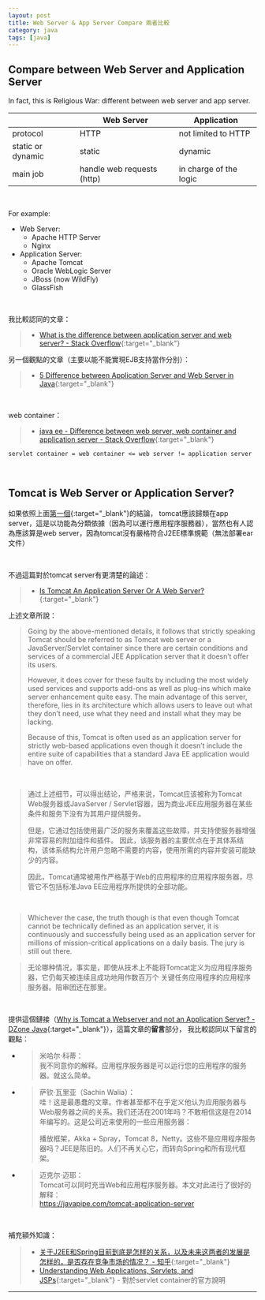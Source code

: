 ```yaml
---
layout: post
title: Web Server & App Server Compare 兩者比較
category: java
tags: [java]
---
```


## Compare between Web Server and Application Server

In fact, this is Religious War: different between web server and app server.

<table>
    <thead>
        <tr>
            <th></th>
            <th>Web Server</th>
            <th>Application</th>
        </tr>
    </thead>
    <tbody>
        <tr>
            <td>protocol</td>
            <td>HTTP</td>
            <td>not limited to HTTP</td>
        </tr>
        <tr>
            <td>static or dynamic</td>
            <td>static</td>
            <td>dynamic</td>
        </tr>
        <tr>
            <td>main job</td>
            <td>handle web requests (http)</td>
            <td>in charge of the logic</td>
        </tr>
    </tbody>
</table>

<br>

For example:
- Web Server:
   - Apache HTTP Server
   - Nginx
- Application Server:
   - Apache Tomcat
   - Oracle WebLogic Server
   - JBoss (now WildFly)
   - GlassFish

<br>

我比較認同的文章：
> - [What is the difference between application server and web server? - Stack Overflow](https://stackoverflow.com/questions/936197/what-is-the-difference-between-application-server-and-web-server){:target="_blank"}

另一個觀點的文章（主要以能不能實現EJB支持當作分別）：
> - [5 Difference between Application Server and Web Server in Java](https://javarevisited.blogspot.com/2012/05/5-difference-between-application-server.html){:target="_blank"}

<br>

web container：
> - [java ee - Difference between web server, web container and application server - Stack Overflow](https://stackoverflow.com/questions/12689910/difference-between-web-server-web-container-and-application-server){:target="_blank"}

```
servlet container = web container <= web server != application server
```

<br>

## Tomcat is Web Server or Application Server?

如果依照上面[第一個](https://stackoverflow.com/questions/936197/what-is-the-difference-between-application-server-and-web-server){:target="_blank"}的結論，
tomcat應該歸類在app server，這是以功能為分類依據（因為可以運行應用程序服務器），當然也有人認為應該算是web server，因為tomcat沒有嚴格符合J2EE標準規範（無法部署ear文件）

<br>

不過這篇對於tomcat server有更清楚的論述：

> - [Is Tomcat An Application Server Or A Web Server?](https://javapipe.com/blog/tomcat-application-server/){:target="_blank"}

上述文章所說：

> Going by the above-mentioned details, it follows that strictly speaking Tomcat should be referred to as Tomcat web server or a JavaServer/Servlet container
> since there are certain conditions and services of a commercial JEE Application server that it doesn’t offer its users.
> 
> However, it does cover for these faults by including the most widely used services and supports add-ons as well as plug-ins which make server enhancement quite easy.
> The main advantage of this server, therefore, lies in its architecture which allows users to leave out what they don’t need, use what they need and install what they may be lacking.
>
> Because of this, Tomcat is often used as an application server for strictly web-based applications
> even though it doesn’t include the entire suite of capabilities that a standard Java EE application would have on offer.

<br>

> 通过上述细节，可以得出结论，严格来说，Tomcat应该被称为Tomcat Web服务器或JavaServer / Servlet容器，因为商业JEE应用服务器在某些条件和服务下没有为其用户提供服务。
>
> 但是，它通过包括使用最广泛的服务来覆盖这些故障，并支持使服务器增强非常容易的附加组件和插件。
> 因此，该服务器的主要优点在于其体系结构，该体系结构允许用户忽略不需要的内容，使用所需的内容并安装可能缺少的内容。
>
> 因此，Tomcat通常被用作严格基于Web的应用程序的应用程序服务器，尽管它不包括标准Java EE应用程序所提供的全部功能。

<br>

> Whichever the case, the truth though is that even though Tomcat cannot be technically defined as an application
> server, it is continuously and successfully being used as an application server for millions of mission-critical
> applications on a daily basis. The jury is still out there.

> 无论哪种情况，事实是，即使从技术上不能将Tomcat定义为应用程序服务器，它仍每天被连续且成功地用作数百万个
> 关键任务应用程序的应用程序服务器。陪审团还在那里。

<br>

提供這個鏈接（[Why is Tomcat a Webserver and not an Application Server? - DZone Java](https://dzone.com/articles/why-tomcat-webserver-and-not){:target="_blank"}），這篇文章的**留言**部分，
 我比較認同以下留言的觀點：

- > 米哈尔·科蒂：
  ><br>
  > 我不同意你的解释。应用程序服务器是可以运行您的应用程序的服务器。就这么简单。

- > 萨钦·瓦里亚（Sachin Walia）：
  ><br>
  > 哇！这是最愚蠢的文章。作者甚至都不在乎定义他认为应用服务器与Web服务器之间的关系。我们还活在2001年吗？不敢相信这是在2014年编写的。这是公司近来使用的一些应用服务器：
  >
  > 播放框架，Akka + Spray，Tomcat 8，Netty。这些不是应用程序服务器吗？JEE是陈旧的。人们不再关心它，而转向Spring和所有现代框架。

- > 迈克尔·迈耶：
  ><br>
  > Tomcat可以同时充当Web和应用程序服务器。本文对此进行了很好的解释：
  ><br>
  >https://javapipe.com/tomcat-application-server

<br>

補充額外知識：

> - [关于J2EE和Spring目前到底是怎样的关系，以及未来这两者的发展是怎样的，是否存在竞争市场的情况？ - 知乎](https://www.zhihu.com/question/268742981/answer/341770209){:target="_blank"}
> - [Understanding Web Applications, Servlets, and JSPs](https://docs.oracle.com/cd/E14571_01/web.1111/e13712/basics.htm#WBAPP117){:target="_blank"} - 對於servlet container的官方說明

---